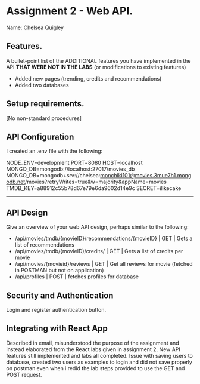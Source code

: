  # Assignment 2 - Web API.

Name: Chelsea Quigley

## Features.

A bullet-point list of the ADDITIONAL features you have implemented in the API **THAT WERE NOT IN THE LABS** (or modifications to existing features)
 
 + Added new pages (trending, credits and recommendations)
 + Added two databases

## Setup requirements.

[No non-standard procedures]

## API Configuration

I created an .env file with the following: 

NODE_ENV=development
PORT=8080
HOST=localhost
MONGO_DB=mongodb://localhost:27017/movies_db
MONGO_DB=mongodb+srv://chelsea:monchiki101@movies.3mue7h1.mongodb.net/movies?retryWrites=true&w=majority&appName=movies
TMDB_KEY=a88912c55b78d67e79e6da9602d14e9c
SECRET=ilikecake
______________________

## API Design
Give an overview of your web API design, perhaps similar to the following: 

- /api/movies/tmdb/{movieID}/recommendations/{movieID} | GET | Gets a list of recommendations
- /api/movies/tmdb/{movieID)/credits/  | GET | Gets a list of credits per movie
- /api/movies/{movieid}/reviews | GET | Get all reviews for movie (fetched in POSTMAN but not on application)
- /api/profiles | POST | fetches profiles for database  

## Security and Authentication

Login and register authentication button.

## Integrating with React App

Described in email, misunderstood the purpose of the assignment and instead elaborated from the React labs given in assignment 2. New API features still implemented and labs all completed. 
Issue with saving users to database, created two users as examples to login and did not save properly on postman even when i redid the lab steps provided to use the GET and POST request.

